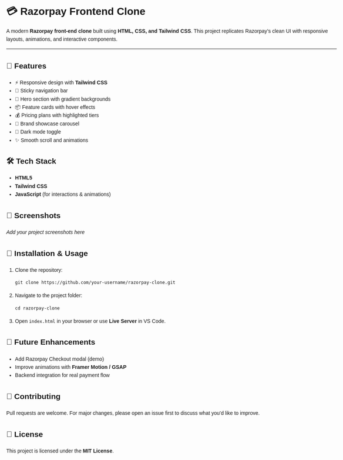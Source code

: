 <!DOCTYPE html>
<html lang="en">
<head>
  <meta charset="UTF-8">
  <title>Razorpay Frontend Clone - README</title>
</head>
<body style="font-family: Arial, sans-serif; line-height: 1.6; max-width: 900px; margin: auto; padding: 20px;">

  <h1>💳 Razorpay Frontend Clone</h1>
  <p>
    A modern <strong>Razorpay front-end clone</strong> built using 
    <strong>HTML, CSS, and Tailwind CSS</strong>. This project replicates Razorpay’s clean UI with 
    responsive layouts, animations, and interactive components.
  </p>

  <hr>

  <h2>🚀 Features</h2>
  <ul>
    <li>⚡ Responsive design with <strong>Tailwind CSS</strong></li>
    <li>📌 Sticky navigation bar</li>
    <li>🎨 Hero section with gradient backgrounds</li>
    <li>📦 Feature cards with hover effects</li>
    <li>💰 Pricing plans with highlighted tiers</li>
    <li>🏢 Brand showcase carousel</li>
    <li>🌙 Dark mode toggle</li>
    <li>✨ Smooth scroll and animations</li>
  </ul>

  <h2>🛠️ Tech Stack</h2>
  <ul>
    <li><strong>HTML5</strong></li>
    <li><strong>Tailwind CSS</strong></li>
    <li><strong>JavaScript</strong> (for interactions & animations)</li>
  </ul>

  <h2>📸 Screenshots</h2>
  <p><em>Add your project screenshots here</em></p>

  <h2>📂 Installation & Usage</h2>
  <ol>
    <li>Clone the repository:
      <pre><code>git clone https://github.com/your-username/razorpay-clone.git</code></pre>
    </li>
    <li>Navigate to the project folder:
      <pre><code>cd razorpay-clone</code></pre>
    </li>
    <li>Open <code>index.html</code> in your browser or use <strong>Live Server</strong> in VS Code.</li>
  </ol>

  <h2>🎯 Future Enhancements</h2>
  <ul>
    <li>Add Razorpay Checkout modal (demo)</li>
    <li>Improve animations with <strong>Framer Motion / GSAP</strong></li>
    <li>Backend integration for real payment flow</li>
  </ul>

  <h2>🙌 Contributing</h2>
  <p>
    Pull requests are welcome. For major changes, please open an issue first to discuss what 
    you’d like to improve.
  </p>

  <h2>📜 License</h2>
  <p>This project is licensed under the <strong>MIT License</strong>.</p>

</body>
</html>
